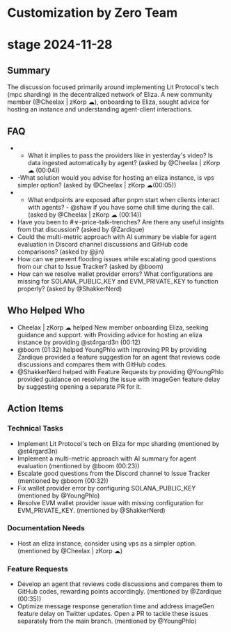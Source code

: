 # Customization by Zero Team

# stage 2024-11-28

## Summary
The discussion focused primarily around implementing Lit Protocol's tech (mpc sharding) in the decentralized network of Eliza. A new community member (@Cheelax | zKorp ☁), onboarding to Eliza, sought advice for hosting an instance and understanding agent-client interactions.

## FAQ
- - What it implies to pass the providers like in yesterday's video? Is data ingested automatically by agent? (asked by @Cheelax | zKorp ☁ (00:04))
- -What solution would you advise for hosting an eliza instance, is vps simpler option? (asked by @Cheelax | zKorp ☁(00:05))
- - What endpoints are exposed after pnpm start when clients interact with agents? - @shaw if you have some chill time during the call. (asked by @Cheelax | zKorp ☁ (00:14))
- Have you been to #☣-price-talk-trenches? Are there any useful insights from that discussion? (asked by @Zardique)
- Could the multi-metric approach with AI summary be viable for agent evaluation in Discord channel discussions and GitHub code comparisons? (asked by @jin)
- How can we prevent flooding issues while escalating good questions from our chat to Issue Tracker? (asked by @boom)
- How can we resolve wallet provider errors? What configurations are missing for SOLANA_PUBLIC_KEY and EVM_PRIVATE_KEY to function properly? (asked by @ShakkerNerd)

## Who Helped Who
- Cheelax | zKorp ☁ helped New member onboarding Eliza, seeking guidance and support. with Providing advice for hosting an eliza instance by providing @st4rgard3n (00:12)
- @boom (01:32) helped YoungPhlo with Improving PR by providing Zardique provided a feature suggestion for an agent that reviews code discussions and compares them with GitHub codes.
- @ShakkerNerd helped  with Feature Requests by providing @YoungPhlo provided guidance on resolving the issue with imageGen feature delay by suggesting opening a separate PR for it.

## Action Items

### Technical Tasks
- Implement Lit Protocol's tech on Eliza for mpc sharding (mentioned by @st4rgard3n)
- Implement a multi-metric approach with AI summary for agent evaluation (mentioned by @boom (00:23))
- Escalate good questions from the Discord channel to Issue Tracker (mentioned by @boom (00:32))
- Fix wallet provider error by configuring SOLANA_PUBLIC_KEY (mentioned by @YoungPhlo)
- Resolve EVM wallet provider issue with missing configuration for EVM_PRIVATE_KEY. (mentioned by @ShakkerNerd)

### Documentation Needs
- Host an eliza instance, consider using vps as a simpler option. (mentioned by @Cheelax | zKorp ☁)

### Feature Requests
- Develop an agent that reviews code discussions and compares them to GitHub codes, rewarding points accordingly. (mentioned by @Zardique (00:35))
- Optimize message response generation time and address imageGen feature delay on Twitter updates. Open a PR to tackle these issues separately from the main branch. (mentioned by @YoungPhlo)